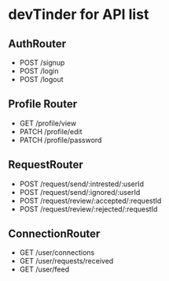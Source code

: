# devTinder for API list


## AuthRouter
- POST /signup
- POST /login
- POST /logout


## Profile Router
- GET /profile/view
- PATCH /profile/edit
- PATCH /profile/password


## RequestRouter
- POST /request/send/:intrested/:userId
- POST /request/send/:ignored/:userId
- POST /request/review/:accepted/:requestId
- POST /request/review/:rejected/:requestId


## ConnectionRouter
- GET /user/connections 
- GET /user/requests/received
- GET /user/feed


